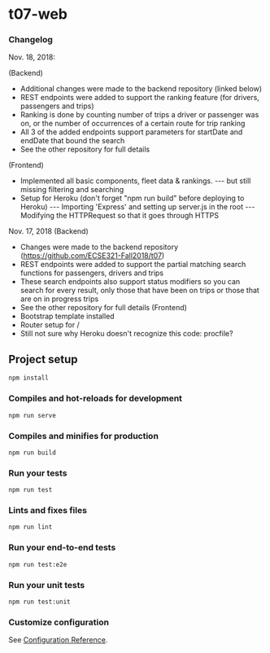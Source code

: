 # t07-web

### Changelog
Nov. 18, 2018: 

(Backend)
- Additional changes were made to the backend repository (linked below)
- REST endpoints were added to support the ranking feature (for drivers, passengers and trips)
- Ranking is done by counting number of trips a driver or passenger was on, or the number of occurrences of a certain route for trip ranking
- All 3 of the added endpoints support parameters for startDate and endDate that bound the search
- See the other repository for full details

(Frontend)
- Implemented all basic components, fleet data & rankings.
--- but still missing filtering and searching
- Setup for Heroku (don't forget "npm run build" before deploying to Heroku)
--- Importing 'Express' and setting up server.js in the root
--- Modifying the HTTPRequest so that it goes through HTTPS


Nov. 17, 2018
(Backend)
- Changes were made to the backend repository (https://github.com/ECSE321-Fall2018/t07)
- REST endpoints were added to support the partial matching search functions for passengers, drivers and trips
- These search endpoints also support status modifiers so you can search for every result, only those that have been on trips or those that are on in progress trips
- See the other repository for full details
(Frontend)
- Bootstrap template installed
- Router setup for /
- Still not sure why Heroku doesn't recognize this code: procfile? 

## Project setup
```
npm install
```

### Compiles and hot-reloads for development
```
npm run serve
```

### Compiles and minifies for production
```
npm run build
```

### Run your tests
```
npm run test
```

### Lints and fixes files
```
npm run lint
```

### Run your end-to-end tests
```
npm run test:e2e
```

### Run your unit tests
```
npm run test:unit
```

### Customize configuration
See [Configuration Reference](https://cli.vuejs.org/config/).
